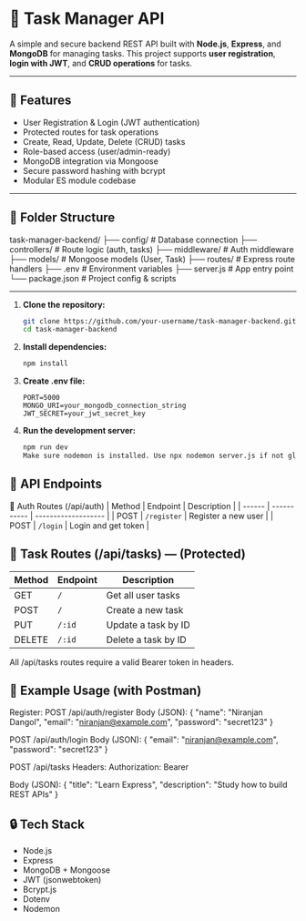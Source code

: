 # 📝 Task Manager API

A simple and secure backend REST API built with **Node.js**, **Express**, and **MongoDB** for managing tasks. This project supports **user registration**, **login with JWT**, and **CRUD operations** for tasks.

---

## 🚀 Features

- User Registration & Login (JWT authentication)
- Protected routes for task operations
- Create, Read, Update, Delete (CRUD) tasks
- Role-based access (user/admin-ready)
- MongoDB integration via Mongoose
- Secure password hashing with bcrypt
- Modular ES module codebase

---

## 📁 Folder Structure

task-manager-backend/
├── config/ # Database connection
├── controllers/ # Route logic (auth, tasks)
├── middleware/ # Auth middleware
├── models/ # Mongoose models (User, Task)
├── routes/ # Express route handlers
├── .env # Environment variables
├── server.js # App entry point
└── package.json # Project config & scripts



---

1. **Clone the repository:**
   ```bash
   git clone https://github.com/your-username/task-manager-backend.git
   cd task-manager-backend


2. **Install dependencies:**
   ```bash
   npm install
   
3. **Create .env file:**
   ```env
   PORT=5000
   MONGO_URI=your_mongodb_connection_string
   JWT_SECRET=your_jwt_secret_key

4. **Run the development server:**
   ```bash
   npm run dev
   Make sure nodemon is installed. Use npx nodemon server.js if not globally installed.

## 📡 API Endpoints
🔐 Auth Routes (/api/auth)
| Method | Endpoint    | Description         |
| ------ | ----------- | ------------------- |
| POST   | `/register` | Register a new user |
| POST   | `/login`    | Login and get token |


## 📌 Task Routes (/api/tasks) — (Protected)
| Method | Endpoint | Description         |
| ------ | -------- | ------------------- |
| GET    | `/`      | Get all user tasks  |
| POST   | `/`      | Create a new task   |
| PUT    | `/:id`   | Update a task by ID |
| DELETE | `/:id`   | Delete a task by ID |


All /api/tasks routes require a valid Bearer token in headers.

## 🧪 Example Usage (with Postman)
Register:
POST /api/auth/register
Body (JSON):
{
  "name": "Niranjan Dangol",
  "email": "niranjan@example.com",
  "password": "secret123"
}

POST /api/auth/login
Body (JSON):
{
  "email": "niranjan@example.com",
  "password": "secret123"
}


POST /api/tasks
Headers:
Authorization: Bearer <your-jwt-token>

Body (JSON):
{
  "title": "Learn Express",
  "description": "Study how to build REST APIs"
}


## 🔒 Tech Stack
- Node.js
- Express
- MongoDB + Mongoose
- JWT (jsonwebtoken)
- Bcrypt.js
- Dotenv
- Nodemon




